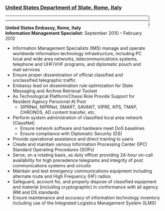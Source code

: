 ### [United States Department of State, Rome, Italy](https://state.gov)

<img src="images/dos_logo.png" alt="dos_logo" style="width:10%; float: right;">

---

---

**United States Embassy, Rome, Italy**\
**Information Management Specialist:** September 2010 – February 2012

- Information Management Specialists (IMS) manage and operate worldwide information technology infrastructure, including PC local and wide area networks, telecommunications systems, telephone and UHF/VHF programs, and diplomatic pouch and mail services
- Ensure proper dissemination of official classified and unclassified telegraphic traffic
- Embassy lead on dissemination rule optimization for State Messaging and Archive Retrieval Toolset
- As Technological Platform/Chassi Role Provide Support for Resident Agency Personnel At Post
  - SIPRNet, NIPRNet, SMART, SAVANT, VIPRE, KPS, TMAP, CHRONOS, AD content transfer, etc.
- Perform system administration of classified local area network (ClassNet)
  - Ensure network software and hardware meet DoS baselines
  - Ensure compliance with Diplomatic Security (DS)
- Provide operational assistance and direct training to users
- Create and maintain various Information Processing Center (IPC) Standard Operating Procedures (SOPs)
- Serve, on a rotating basis, as duty officer providing 24-hour on-call availability for high precedence telegrams and integrity of post communications systems and circuits
- Maintain and test emergency communications equipment including alternate route and High Frequency (HF) radios
- Safeguard, account for, and properly dispose of classified equipment and material (including cryptographic) in conformance with all agency IRM and DS standards
- Ensure maintenance and accuracy of information technology inventory including use of the Integrated Logistics Management System (ILMS)
